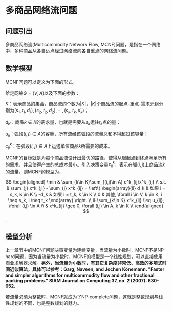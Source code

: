# 多商品网络流问题



## 问题引出

多商品网络流(Multicommodity Network Flow, MCNF)问题，是指在一个网络中，多种商品从各自远点经过网络流向各自重点的网络流问题。

## 数学模型

MCNF问题可以定义为下面的形式。

给定网络$G=(V,A)$以及下面的参数：

$K$：表示商品的集合，商品流的个数为$|K|$，$|K|$个商品流的起点-重点-需求元组分别为$(s_1,t_1,d_1),(s_2,t_2,d_2),\cdots,(s_k,t_k,d_k)$；

$d_K$：商品$k \in K$的需求量，也就是需要从$s_k$运往$t_k$点的量；

$u_{ij}$：弧段$(i,j) \in A$的容量，所有流经该弧段的流量总和不得超过该容量；

$c^k_{ij}$：在弧段$(i,j) \in A$上运送单位商品$k$所需要的成本。

MCNF的目标就是为每个商品流设计出最优的路径，使得从起起点到终点满足所有的需求，并且使得产生的总成本最小。引入决策变量$x^k_{ij}$，表示在弧$(i,j)$上商品流$k$的流量，则MCNF的模型为，

$$
\begin{aligned}
\min & \sum_{k\in K}\sum_{(i,j)\in A} c^k_{ij}x^k_{ij} \\
    s.t. &  \sum_{j} x^k_{ji} - \sum_{j} x^k_{ij} = \left\{ 
        \begin{array}{ll} 
        d_k & 如果 i = s_k, k \in K \\ 
        -d_k & 如果 i = t_k, k \in K \\ 
        0 & 其他, \forall i \in V, k \in K, i \neq s_k, i \neq t_k
        \end{array} 
        \right. \\
        & \sum_{k\in K} x^k_{ij} \leq u_{ij}, \forall (i,j) \in A \\
        & x^k_{ij} \geq 0, \forall (i,j) \in A,  k \in K \\
\end{aligned}
$$,


## 模型分析

上一章节中的MCNF问题决策变量为连续变量，当流量为小数时，MCNF不是NP-hard问题，因为当流量为小数时，MCNF的模型是一个线性规划，可以直接使用商业求解器求解。**另外，当流量为小数时，有其它复杂度非常低、高效的多项式时间近似算法，具体可以参考：Garg, Naveen, and Jochen Könemann. "Faster and simpler algorithms for multicommodity flow and other fractional packing problems." SIAM Journal on Computing 37, no. 2 (2007): 630-652.**

若流量必须为整数时，MCNF就成为了NP-complete问题，这就是整数规划与线性规划的不同，也是整数规划的魅力。